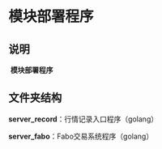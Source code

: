 # 模块部署程序

## 说明

​	__模块部署程序__

## 文件夹结构

__server_record__：行情记录入口程序（golang）

__server_fabo__：Fabo交易系统程序（golang）
